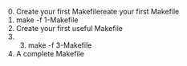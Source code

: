 0. Create your first Makefilereate your first Makefile
1. make -f 1-Makefile
2. Create your first useful Makefile
3. 3. make -f 3-Makefile
4. A complete Makefile

